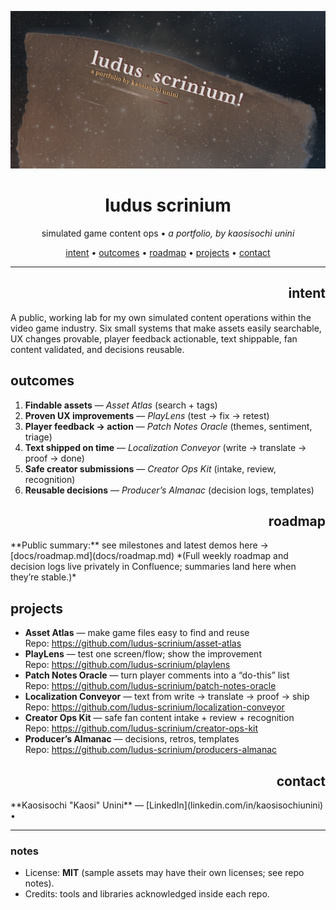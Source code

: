 <!-- Hero banner (optional): add /docs/hero.png and it will show up in social previews -->
<p align="center">
  <img src="docs/hero.png" alt="LUDUS SCRINIUM — Game Content Ops Lab" width="820">
</p>

<h1 align="center">ludus scrinium</h1>
<p align="center">
  simulated game content ops •<em> a portfolio, by kaosisochi unini </em>
</p>

<p align="center">
  <a href="#intent">intent</a> •
  <a href="#outcomes">outcomes</a> •
  <a href="#roadmap">roadmap</a> •
  <a href="#projects">projects</a> •
  <a href="#contact">contact</a>
</p>

---

<h2 align="right">intent</h2>
A public, working lab for my own simulated content operations within the video game industry. Six small systems that make assets easily searchable, UX changes provable, player feedback actionable, text shippable, fan content validated, and decisions reusable.

## outcomes
1. **Findable assets** — *Asset Atlas* (search + tags)
2. **Proven UX improvements** — *PlayLens* (test → fix → retest)
3. **Player feedback → action** — *Patch Notes Oracle* (themes, sentiment, triage)
4. **Text shipped on time** — *Localization Conveyor* (write → translate → proof → done)
5. **Safe creator submissions** — *Creator Ops Kit* (intake, review, recognition)
6. **Reusable decisions** — *Producer’s Almanac* (decision logs, templates)

<h2 align="right">roadmap</h2>
**Public summary:** see milestones and latest demos here → [docs/roadmap.md](docs/roadmap.md)  
*(Full weekly roadmap and decision logs live privately in Confluence; summaries land here when they’re stable.)*

## projects
- **Asset Atlas** — make game files easy to find and reuse  
  Repo: https://github.com/ludus-scrinium/asset-atlas
- **PlayLens** — test one screen/flow; show the improvement  
  Repo: https://github.com/ludus-scrinium/playlens
- **Patch Notes Oracle** — turn player comments into a “do-this” list  
  Repo: https://github.com/ludus-scrinium/patch-notes-oracle
- **Localization Conveyor** — text from write → translate → proof → ship  
  Repo: https://github.com/ludus-scrinium/localization-conveyor
- **Creator Ops Kit** — safe fan content intake + review + recognition  
  Repo: https://github.com/ludus-scrinium/creator-ops-kit
- **Producer’s Almanac** — decisions, retros, templates  
  Repo: https://github.com/ludus-scrinium/producers-almanac

<h2 align="right">contact</h2>
**Kaosisochi "Kaosi" Unini** — [LinkedIn](linkedin.com/in/kaosisochiunini) • <kaosisochiunini@gmail.com>

---

### notes
- License: **MIT** (sample assets may have their own licenses; see repo notes).
- Credits: tools and libraries acknowledged inside each repo.
